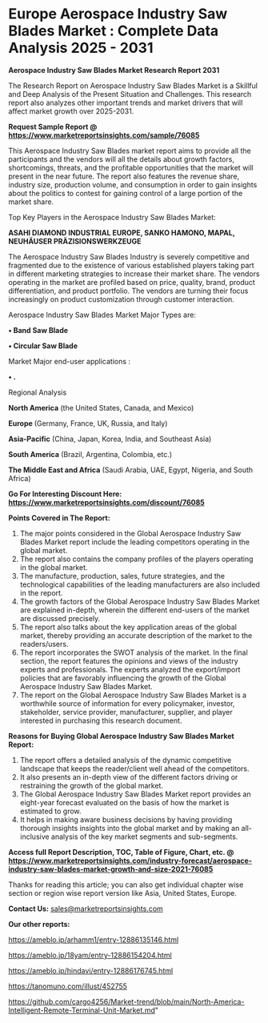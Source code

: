 # Europe Aerospace Industry Saw Blades Market : Complete Data Analysis 2025 - 2031

<strong>Aerospace Industry Saw Blades Market Research Report 2031</strong>

The Research Report on Aerospace Industry Saw Blades Market is a Skillful and Deep Analysis of the Present Situation and Challenges. This research report also analyzes other important trends and market drivers that will affect market growth over 2025-2031.

<strong>Request Sample Report @ <a href=https://www.marketreportsinsights.com/sample/76085>https://www.marketreportsinsights.com/sample/76085</a></strong>

This Aerospace Industry Saw Blades market report aims to provide all the participants and the vendors will all the details about growth factors, shortcomings, threats, and the profitable opportunities that the market will present in the near future. The report also features the revenue share, industry size, production volume, and consumption in order to gain insights about the politics to contest for gaining control of a large portion of the market share.

Top Key Players in the Aerospace Industry Saw Blades Market:

<strong>ASAHI DIAMOND INDUSTRIAL EUROPE, SANKO HAMONO, MAPAL, NEUHÄUSER PRÄZISIONSWERKZEUGE</strong>

The Aerospace Industry Saw Blades Industry is severely competitive and fragmented due to the existence of various established players taking part in different marketing strategies to increase their market share. The vendors operating in the market are profiled based on price, quality, brand, product differentiation, and product portfolio. The vendors are turning their focus increasingly on product customization through customer interaction.

Aerospace Industry Saw Blades Market Major Types are:

<strong>• Band Saw Blade

• Circular Saw Blade</strong>

Market Major end-user applications :

<strong>• .</strong>

Regional Analysis

</u><strong><b>North America</b></strong> (the United States, Canada, and Mexico)

<strong><b>Europe </b></strong>(Germany, France, UK, Russia, and Italy)

<strong><b>Asia-Pacific</b></strong> (China, Japan, Korea, India, and Southeast Asia)

<strong><b>South America</b></strong> (Brazil, Argentina, Colombia, etc.)

<strong><b>The Middle East and Africa</b></strong> (Saudi Arabia, UAE, Egypt, Nigeria, and South Africa)

<strong>Go For Interesting Discount Here: <a href=https://www.marketreportsinsights.com/discount/76085>https://www.marketreportsinsights.com/discount/76085</a></strong>

<strong>Points Covered in The Report:</strong>
<ol>
  <li>The major points considered in the Global Aerospace Industry Saw Blades Market report include the leading competitors operating in the global market.</li>
  <li>The report also contains the company profiles of the players operating in the global market.</li>
  <li>The manufacture, production, sales, future strategies, and the technological capabilities of the leading manufacturers are also included in the report.</li>
  <li>The growth factors of the Global Aerospace Industry Saw Blades Market are explained in-depth, wherein the different end-users of the market are discussed precisely.</li>
  <li>The report also talks about the key application areas of the global market, thereby providing an accurate description of the market to the readers/users.</li>
  <li>The report incorporates the SWOT analysis of the market. In the final section, the report features the opinions and views of the industry experts and professionals. The experts analyzed the export/import policies that are favorably influencing the growth of the Global Aerospace Industry Saw Blades Market.</li>
  <li>The report on the Global Aerospace Industry Saw Blades Market is a worthwhile source of information for every policymaker, investor, stakeholder, service provider, manufacturer, supplier, and player interested in purchasing this research document.</li>
</ol>
<strong>Reasons for Buying Global Aerospace Industry Saw Blades Market Report:</strong>

<ol>
  <li>The report offers a detailed analysis of the dynamic competitive landscape that keeps the reader/client well ahead of the competitors.</li>
  <li>It also presents an in-depth view of the different factors driving or restraining the growth of the global market.</li>
  <li>The Global Aerospace Industry Saw Blades Market report provides an eight-year forecast evaluated on the basis of how the market is estimated to grow.</li>
  <li>It helps in making aware business decisions by having providing thorough insights insights into the global market and by making an all-inclusive analysis of the key market segments and sub-segments.</li>
</ol>
<strong>Access full Report Description, TOC, Table of Figure, Chart, etc. @ <a href=https://www.marketreportsinsights.com/industry-forecast/aerospace-industry-saw-blades-market-growth-and-size-2021-76085>https://www.marketreportsinsights.com/industry-forecast/aerospace-industry-saw-blades-market-growth-and-size-2021-76085</a></strong>


Thanks for reading this article; you can also get individual chapter wise section or region wise report version like Asia, United States, Europe.

<strong>Contact Us:</strong>
sales@marketreportsinsights.com

<strong>Our other reports:</strong>

<a href=https://ameblo.jp/arhamm1/entry-12886135146.html>https://ameblo.jp/arhamm1/entry-12886135146.html</a>

<a href=https://ameblo.jp/18yam/entry-12886154204.html>https://ameblo.jp/18yam/entry-12886154204.html</a>

<a href=https://ameblo.jp/hindavi/entry-12886176745.html>https://ameblo.jp/hindavi/entry-12886176745.html</a>

<a href=https://tanomuno.com/illust/452755>https://tanomuno.com/illust/452755</a>

<a href=https://github.com/cargo4256/Market-trend/blob/main/North-America-Intelligent-Remote-Terminal-Unit-Market.md>https://github.com/cargo4256/Market-trend/blob/main/North-America-Intelligent-Remote-Terminal-Unit-Market.md</a>"
